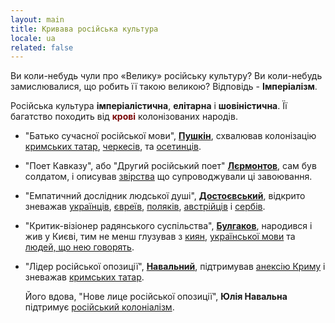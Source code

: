 ```yaml
---
layout: main
title: Кривава російська культура
locale: ua
related: false
---
```


Ви коли-небудь чули про «Велику» російську культуру?
Ви коли-небудь замислювалися, що робить її такою великою?
Відповідь - __Імперіалізм__.

Російська культура __імперіалістична__, __елітарна__ і __шовіністична__.
Її багатство походить від <span style="color: #780606">__крові__</span> колонізованих народів.

- "Батько сучасної російської мови", [__Пушкін__](/ua/pushkin/), схвалював колонізацію
  [кримських татар](/ua/pushkin/#схвалював-геноцид-кримських-татар-стверджув-що-роззброєння-черкесів-було-єдиним-способом-заспокоїти-їх-після-насильницького-завоювання),
  [черкесів](/ua/pushkin/#сподівався-економічно-вгамувати-черкесів-перекривши-їм-вихід-до-чорного-моря),
  та
  [осетинців](/ua/pushkin/#схвалював-проституцію-серед-бідних-осетинських-жінок).

- "Поет Кавказу", або "Другий російський поет" [__Лєрмонтов__](/ua/lermontov/), сам був солдатом,
  і описував [звірства](/ua/lermontov/#гусари-ігнорують-сльози-та-молитви-та-жорстоко-травмують-жертву-через-збудження)
  що супроводжували ці завоювання.

- "Емпатичний дослідник людської душі", [__Достоєвський__](/ua/dostoevsky/), відкрито зневажав
  [українців](/ua/dostoevsky/#зневажав-українців-за-ліберальність-і-повагу-до-жіночих-прав-стверджував-природність-російського-патріархату),
  [євреїв](/ua/dostoevsky/#використовував-антисемітські-образи-зневажав-євреїв-за-те-що-вони-не-були-християнами),
  [поляків](/ua/dostoevsky/#стверджував-що-поляки-ворожі-та-ультранаціоналістичні),
  [австрійців](/ua/dostoevsky/#називав-поляків-і-австрійців-шваллю-стверджував-що-вони-не-достойні-російського-співчуття)
  і
  [сербів](/ua/dostoevsky/#вважав-росіян-хорошими-а-колонізовані-нації-поганими-та-шкідливими).

- "Критик-візіонер радянського суспільства", [__Булгаков__](/ua/bulgakov/), народився і жив у Києві, тим не менш глузував з
  [киян](/ua/bulgakov/#вважав-київ-гіршим-за-москву),
  [української мови](/ua/bulgakov/#глузував-з-української-мови-і-не-сприймав-її-серйозно)
  та
  [людей, що нею говорять](/ua/bulgakov/#глузував-з-людей-що-почали-говорити-українською-мовою-натякаючи-що-російські-культура-та-ресурси-є-багатшими).

- "Лідер російської опозиції", [__Навальний__](/ua/navalny/), підтримував
  [анексію Криму](/ua/navalny/#підтримав-анексію-криму-росією)
  і зневажав [кримських татар](/ua/navalny/#згадував-корінних-кримських-татар-як-агітуючу-зацікавлену-сторону).

  Його вдова, "Нове лице російської опозиції", __Юлія Навальна__ підтримує
  [російський колоніалізм](/ua/navalny#юлія-навальна-обіцяє-переслідувати-противників-російського-колоніалізму).
